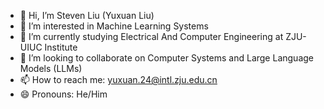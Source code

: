 - 👋 Hi, I’m Steven Liu (Yuxuan Liu)
- 👀 I’m interested in Machine Learning Systems
- 🌱 I’m currently studying Electrical And Computer Engineering at ZJU-UIUC Institute
- 💞️ I’m looking to collaborate on Computer Systems and Large Language Models (LLMs)
- 📫 How to reach me: yuxuan.24@intl.zju.edu.cn
- 😄 Pronouns: He/Him


<!---
StevenLiu06/StevenLiu06 is a ✨ special ✨ repository because its `README.md` (this file) appears on your GitHub profile.
You can click the Preview link to take a look at your changes.
--->
